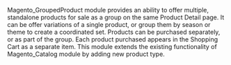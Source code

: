 Magento_GroupedProduct module provides an ability to offer multiple, standalone products for sale as a group on the same Product Detail page.
It can be offer variations of a single product, or group them by season or theme to create a coordinated set. Products can be purchased separately, or as part of the group.
Each product purchased appears in the Shopping Cart as a separate item.
This module extends the existing functionality of Magento_Catalog module by adding new product type.
